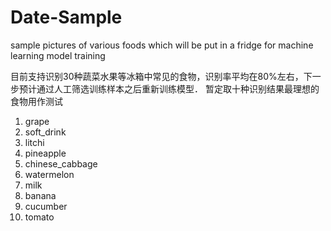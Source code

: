 # Date-Sample
sample pictures of various foods which will be put in a fridge for machine learning model training

目前支持识别30种蔬菜水果等冰箱中常见的食物，识别率平均在80%左右，下一步预计通过人工筛选训练样本之后重新训练模型．
暂定取十种识别结果最理想的食物用作测试
1. grape
2. soft_drink
3. litchi
4. pineapple
5. chinese_cabbage
6. watermelon
7. milk
8. banana
9. cucumber
10. tomato
